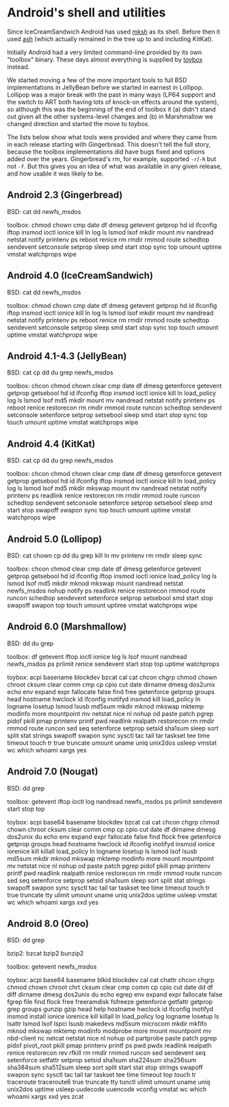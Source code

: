 Android's shell and utilities
=============================

Since IceCreamSandwich Android has used
[mksh](https://www.mirbsd.org/mksh.htm) as its shell. Before then it used
[ash](https://en.wikipedia.org/wiki/Almquist_shell) (which actually
remained in the tree up to and including KitKat).

Initially Android had a very limited command-line provided by its
own "toolbox" binary. These days almost everything is supplied by
[toybox](http://landley.net/toybox/) instead.

We started moving a few of the more important tools to full
BSD implementations in JellyBean before we started in earnest in
Lollipop. Lollipop was a major break with the past in many ways (LP64
support and the switch to ART both having lots of knock-on effects around
the system), so although this was the beginning of the end of toolbox it
(a) didn't stand out given all the other systems-level changes and (b)
in Marshmallow we changed direction and started the move to toybox.

The lists below show what tools were provided and where they came from in
each release starting with Gingerbread. This doesn't tell the full story,
because the toolbox implementations did have bugs fixed and options added
over the years. Gingerbread's rm, for example, supported `-r`/`-R` but not
`-f`. But this gives you an idea of what was available in any given release,
and how usable it was likely to be.


Android 2.3 (Gingerbread)
-------------------------

BSD: cat dd newfs\_msdos

toolbox: chmod chown cmp date df dmesg getevent getprop hd id ifconfig
iftop insmod ioctl ionice kill ln log ls lsmod lsof mkdir mount mv
nandread netstat notify printenv ps reboot renice rm rmdir rmmod route
schedtop sendevent setconsole setprop sleep smd start stop sync top
umount uptime vmstat watchprops wipe


Android 4.0 (IceCreamSandwich)
------------------------------

BSD: cat dd newfs\_msdos

toolbox: chmod chown cmp date df dmesg getevent getprop hd id ifconfig
iftop insmod ioctl ionice kill ln log ls lsmod lsof mkdir mount mv
nandread netstat notify printenv ps reboot renice rm rmdir rmmod route
schedtop sendevent setconsole setprop sleep smd start stop sync top
touch umount uptime vmstat watchprops wipe


Android 4.1-4.3 (JellyBean)
---------------------------

BSD: cat cp dd du grep newfs\_msdos

toolbox: chcon chmod chown clear cmp date df dmesg getenforce getevent
getprop getsebool hd id ifconfig iftop insmod ioctl ionice kill ln
load\_policy log ls lsmod lsof md5 mkdir mount mv nandread netstat notify
printenv ps reboot renice restorecon rm rmdir rmmod route runcon schedtop
sendevent setconsole setenforce setprop setsebool sleep smd start stop
sync top touch umount uptime vmstat watchprops wipe


Android 4.4 (KitKat)
--------------------

BSD: cat cp dd du grep newfs\_msdos

toolbox: chcon chmod chown clear cmp date df dmesg getenforce getevent
getprop getsebool hd id ifconfig iftop insmod ioctl ionice kill ln
load\_policy log ls lsmod lsof md5 mkdir mkswap mount mv nandread netstat
notify printenv ps readlink renice restorecon rm rmdir rmmod route runcon
schedtop sendevent setconsole setenforce setprop setsebool sleep smd start
stop swapoff swapon sync top touch umount uptime vmstat watchprops wipe


Android 5.0 (Lollipop)
----------------------

BSD: cat chown cp dd du grep kill ln mv printenv rm rmdir sleep sync

toolbox: chcon chmod clear cmp date df dmesg getenforce getevent getprop
getsebool hd id ifconfig iftop insmod ioctl ionice load\_policy log ls
lsmod lsof md5 mkdir mknod mkswap mount nandread netstat newfs\_msdos
nohup notify ps readlink renice restorecon rmmod route runcon schedtop
sendevent setenforce setprop setsebool smd start stop swapoff swapon
top touch umount uptime vmstat watchprops wipe


Android 6.0 (Marshmallow)
-------------------------

BSD: dd du grep

toolbox: df getevent iftop ioctl ionice log ls lsof mount nandread
newfs\_msdos ps prlimit renice sendevent start stop top uptime watchprops

toybox: acpi basename blockdev bzcat cal cat chcon chgrp chmod chown
chroot cksum clear comm cmp cp cpio cut date dirname dmesg dos2unix echo
env expand expr fallocate false find free getenforce getprop groups
head hostname hwclock id ifconfig inotifyd insmod kill load\_policy ln
logname losetup lsmod lsusb md5sum mkdir mknod mkswap mktemp modinfo
more mountpoint mv netstat nice nl nohup od paste patch pgrep pidof
pkill pmap printenv printf pwd readlink realpath restorecon rm rmdir
rmmod route runcon sed seq setenforce setprop setsid sha1sum sleep sort
split stat strings swapoff swapon sync sysctl tac tail tar taskset tee
time timeout touch tr true truncate umount uname uniq unix2dos usleep
vmstat wc which whoami xargs yes


Android 7.0 (Nougat)
--------------------

BSD: dd grep

toolbox: getevent iftop ioctl log nandread newfs\_msdos ps prlimit
sendevent start stop top

toybox: acpi base64 basename blockdev bzcat cal cat chcon chgrp chmod
chown chroot cksum clear comm cmp cp cpio cut date df dirname dmesg
dos2unix du echo env expand expr fallocate false find flock free
getenforce getprop groups head hostname hwclock id ifconfig inotifyd
insmod ionice iorenice kill killall load\_policy ln logname losetup ls
lsmod lsof lsusb md5sum mkdir mknod mkswap mktemp modinfo more mount
mountpoint mv netstat nice nl nohup od paste patch pgrep pidof pkill
pmap printenv printf pwd readlink realpath renice restorecon rm rmdir
rmmod route runcon sed seq setenforce setprop setsid sha1sum sleep sort
split stat strings swapoff swapon sync sysctl tac tail tar taskset tee
time timeout touch tr true truncate tty ulimit umount uname uniq unix2dos
uptime usleep vmstat wc which whoami xargs xxd yes


Android 8.0 (Oreo)
------------------

BSD: dd grep

bzip2: bzcat bzip2 bunzip2

toolbox: getevent newfs\_msdos

toybox: acpi base64 basename blkid blockdev cal cat chattr chcon chgrp
chmod chown chroot chrt cksum clear cmp comm cp cpio cut date dd df diff
dirname dmesg dos2unix du echo egrep env expand expr fallocate false
fgrep file find flock free freeramdisk fsfreeze getenforce getfattr
getprop grep groups gunzip gzip head help hostname hwclock id ifconfig
inotifyd insmod install ionice iorenice kill killall ln load\_policy
log logname losetup ls lsattr lsmod lsof lspci lsusb makedevs md5sum
microcom mkdir mkfifo mknod mkswap mktemp modinfo modprobe more mount
mountpoint mv nbd-client nc netcat netstat nice nl nohup od partprobe
paste patch pgrep pidof pivot\_root pkill pmap printenv printf ps pwd
pwdx readlink realpath renice restorecon rev rfkill rm rmdir rmmod runcon
sed sendevent seq setenforce setfattr setprop setsid sha1sum sha224sum
sha256sum sha384sum sha512sum sleep sort split start stat stop strings
swapoff swapon sync sysctl tac tail tar taskset tee time timeout top
touch tr traceroute traceroute6 true truncate tty tunctl ulimit umount
uname uniq unix2dos uptime usleep uudecode uuencode vconfig vmstat wc
which whoami xargs xxd yes zcat
